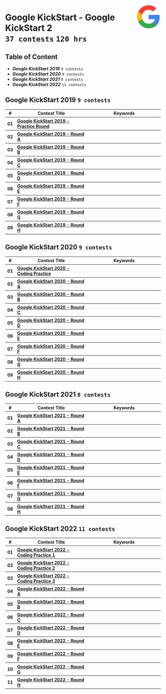 <picture><img align="right" width="80" src="/logos/googlecompetitions.png"></img></picture>

# Google KickStart - Google KickStart 2 <br> `37 contests` `120 hrs`

## Table of Content

- ***Google KickStart 2019***        `9 contests`
- ***Google KickStart 2020***        `9 contests`
- ***Google KickStart 2021***        `8 contests`
- ***Google KickStart 2022***        `11 contests`

## Google KickStart 2019 `9 contests`

<table>
    <head>
        <tr>
<th align="center">#</th>
<th align="center" width="600px">Contest Title</th>
<th align="center" width="600px">Keywords</th>
        </tr>
    </head>
    <tbody>
        <tr>
<th align="center">01</th>
<th align="left"><a href="/level-3/googlecompetitions/kickstart-2/problems/2019">Google KickStart 2019 - Practice Round</a></th>
<th align="left"></th>
        </tr>
        <tr>
<th align="center">02</th>
<th align="left"><a href="/level-3/googlecompetitions/kickstart-2/problems/2019">Google KickStart 2019 - Round A</a></th>
<th align="left"></th>
        </tr>
        <tr>
<th align="center">03</th>
<th align="left"><a href="/level-3/googlecompetitions/kickstart-2/problems/2019">Google KickStart 2019 - Round B</a></th>
<th align="left"></th>
        </tr>
        <tr>
<th align="center">04</th>
<th align="left"><a href="/level-3/googlecompetitions/kickstart-2/problems/2019">Google KickStart 2019 - Round C</a></th>
<th align="left"></th>
        </tr>
        <tr>
<th align="center">05</th>
<th align="left"><a href="/level-3/googlecompetitions/kickstart-2/problems/2019">Google KickStart 2019 - Round D</a></th>
<th align="left"></th>
        </tr>
        <tr>
<th align="center">06</th>
<th align="left"><a href="/level-3/googlecompetitions/kickstart-2/problems/2019">Google KickStart 2019 - Round E</a></th>
<th align="left"></th>
        </tr>
        <tr>
<th align="center">07</th>
<th align="left"><a href="/level-3/googlecompetitions/kickstart-2/problems/2019">Google KickStart 2019 - Round F</a></th>
<th align="left"></th>
        </tr>
        <tr>
<th align="center">08</th>
<th align="left"><a href="/level-3/googlecompetitions/kickstart-2/problems/2019">Google KickStart 2019 - Round G</a></th>
<th align="left"></th>
        </tr>
        <tr>
<th align="center">09</th>
<th align="left"><a href="/level-3/googlecompetitions/kickstart-2/problems/2019">Google KickStart 2019 - Round H</a></th>
<th align="left"></th>
        </tr>
    </tbody>
</table>

## Google KickStart 2020 `9 contests`

<table>
    <head>
        <tr>
<th align="center">#</th>
<th align="center" width="600px">Contest Title</th>
<th align="center" width="600px">Keywords</th>
        </tr>
    </head>
    <tbody>
        <tr>
<th align="center">01</th>
<th align="left"><a href="/level-3/googlecompetitions/kickstart-2/problems/2020">Google KickStart 2020 - Coding Practice</a></th>
<th align="left"></th>
        </tr>
        <tr>
<th align="center">02</th>
<th align="left"><a href="/level-3/googlecompetitions/kickstart-2/problems/2020">Google KickStart 2020 - Round A</a></th>
<th align="left"></th>
        </tr>
        <tr>
<th align="center">03</th>
<th align="left"><a href="/level-3/googlecompetitions/kickstart-2/problems/2020">Google KickStart 2020 - Round B</a></th>
<th align="left"></th>
        </tr>
        <tr>
<th align="center">04</th>
<th align="left"><a href="/level-3/googlecompetitions/kickstart-2/problems/2020">Google KickStart 2020 - Round C</a></th>
<th align="left"></th>
        </tr>
        <tr>
<th align="center">05</th>
<th align="left"><a href="/level-3/googlecompetitions/kickstart-2/problems/2020">Google KickStart 2020 - Round D</a></th>
<th align="left"></th>
        </tr>
        <tr>
<th align="center">06</th>
<th align="left"><a href="/level-3/googlecompetitions/kickstart-2/problems/2020">Google KickStart 2020 - Round E</a></th>
<th align="left"></th>
        </tr>
        <tr>
<th align="center">07</th>
<th align="left"><a href="/level-3/googlecompetitions/kickstart-2/problems/2020">Google KickStart 2020 - Round F</a></th>
<th align="left"></th>
        </tr>
        <tr>
<th align="center">08</th>
<th align="left"><a href="/level-3/googlecompetitions/kickstart-2/problems/2020">Google KickStart 2020 - Round G</a></th>
<th align="left"></th>
        </tr>
        <tr>
<th align="center">09</th>
<th align="left"><a href="/level-3/googlecompetitions/kickstart-2/problems/2020">Google KickStart 2020 - Round H</a></th>
<th align="left"></th>
        </tr>
    </tbody>
</table>

## Google KickStart 2021 `8 contests`

<table>
    <head>
        <tr>
<th align="center">#</th>
<th align="center" width="600px">Contest Title</th>
<th align="center" width="600px">Keywords</th>
        </tr>
    </head>
    <tbody>
        <tr>
<th align="center">01</th>
<th align="left"><a href="/level-3/googlecompetitions/kickstart-2/problems/2021">Google KickStart 2021 - Round A</a></th>
<th align="left"></th>
        </tr>
        <tr>
<th align="center">02</th>
<th align="left"><a href="/level-3/googlecompetitions/kickstart-2/problems/2021">Google KickStart 2021 - Round B</a></th>
<th align="left"></th>
        </tr>
        <tr>
<th align="center">03</th>
<th align="left"><a href="/level-3/googlecompetitions/kickstart-2/problems/2021">Google KickStart 2021 - Round C</a></th>
<th align="left"></th>
        </tr>
        <tr>
<th align="center">04</th>
<th align="left"><a href="/level-3/googlecompetitions/kickstart-2/problems/2021">Google KickStart 2021 - Round D</a></th>
<th align="left"></th>
        </tr>
        <tr>
<th align="center">05</th>
<th align="left"><a href="/level-3/googlecompetitions/kickstart-2/problems/2021">Google KickStart 2021 - Round E</a></th>
<th align="left"></th>
        </tr>
        <tr>
<th align="center">06</th>
<th align="left"><a href="/level-3/googlecompetitions/kickstart-2/problems/2021">Google KickStart 2021 - Round F</a></th>
<th align="left"></th>
        </tr>
        <tr>
<th align="center">07</th>
<th align="left"><a href="/level-3/googlecompetitions/kickstart-2/problems/2021">Google KickStart 2021 - Round G</a></th>
<th align="left"></th>
        </tr>
        <tr>
<th align="center">08</th>
<th align="left"><a href="/level-3/googlecompetitions/kickstart-2/problems/2021">Google KickStart 2021 - Round H</a></th>
<th align="left"></th>
        </tr>
    </tbody>
</table>

## Google KickStart 2022 `11 contests`

<table>
    <head>
        <tr>
<th align="center">#</th>
<th align="center" width="600px">Contest Title</th>
<th align="center" width="600px">Keywords</th>
        </tr>
    </head>
    <tbody>
        <tr>
<th align="center">01</th>
<th align="left"><a href="/level-3/googlecompetitions/kickstart-2/problems/2022">Google KickStart 2022 - Coding Practice 1</a></th>
<th align="left"></th>
        </tr>
        <tr>
<th align="center">02</th>
<th align="left"><a href="/level-3/googlecompetitions/kickstart-2/problems/2022">Google KickStart 2022 - Coding Practice 2</a></th>
<th align="left"></th>
        </tr>
        <tr>
<th align="center">03</th>
<th align="left"><a href="/level-3/googlecompetitions/kickstart-2/problems/2022">Google KickStart 2022 - Coding Practice 3</a></th>
<th align="left"></th>
        </tr>
        <tr>
<th align="center">04</th>
<th align="left"><a href="/level-3/googlecompetitions/kickstart-2/problems/2022">Google KickStart 2022 - Round A</a></th>
<th align="left"></th>
        </tr>
        <tr>
<th align="center">05</th>
<th align="left"><a href="/level-3/googlecompetitions/kickstart-2/problems/2022">Google KickStart 2022 - Round B</a></th>
<th align="left"></th>
        </tr>
        <tr>
<th align="center">06</th>
<th align="left"><a href="/level-3/googlecompetitions/kickstart-2/problems/2022">Google KickStart 2022 - Round C</a></th>
<th align="left"></th>
        </tr>
        <tr>
<th align="center">07</th>
<th align="left"><a href="/level-3/googlecompetitions/kickstart-2/problems/2022">Google KickStart 2022 - Round D</a></th>
<th align="left"></th>
        </tr>
        <tr>
<th align="center">08</th>
<th align="left"><a href="/level-3/googlecompetitions/kickstart-2/problems/2022">Google KickStart 2022 - Round E</a></th>
<th align="left"></th>
        </tr>
        <tr>
<th align="center">09</th>
<th align="left"><a href="/level-3/googlecompetitions/kickstart-2/problems/2022">Google KickStart 2022 - Round F</a></th>
<th align="left"></th>
        </tr>
        <tr>
<th align="center">10</th>
<th align="left"><a href="/level-3/googlecompetitions/kickstart-2/problems/2022">Google KickStart 2022 - Round G</a></th>
<th align="left"></th>
        </tr>
        <tr>
<th align="center">11</th>
<th align="left"><a href="/level-3/googlecompetitions/kickstart-2/problems/2022">Google KickStart 2022 - Round H</a></th>
<th align="left"></th>
        </tr>
    </tbody>
</table>

